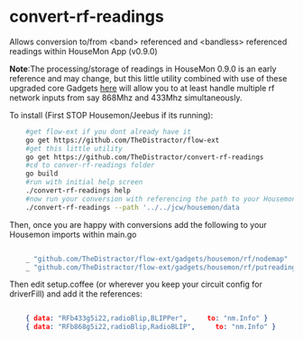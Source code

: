 convert-rf-readings
===================

Allows conversion to/from &lt;band> referenced and &lt;bandless> referenced readings within HouseMon App (v0.9.0)

**Note**:The processing/storage of readings in HouseMon 0.9.0 is an early reference and may change, but this little utility
combined with use of these upgraded core Gadgets [here](https://github.com/TheDistractor/flow-ext/tree/master/gadgets/housemon/rf)
will allow you to at least handle multiple rf network inputs from say 868Mhz and 433Mhz simultaneously.


To install (First STOP Housemon/Jeebus if its running):

```bash
    #get flow-ext if you dont already have it
    go get https://github.com/TheDistractor/flow-ext
    #get this little utility
    go get https://github.com/TheDistractor/convert-rf-readings
    #cd to conver-rf-readings folder
    go build
    #run with initial help screen
    ./convert-rf-readings help
    #now run your conversion with referencing the path to your Housemon data folder - something like:
    ./convert-rf-readings --path '../../jcw/housemon/data
```

Then, once you are happy with conversions add the following to your Housemon imports within main.go

```go

	_ "github.com/TheDistractor/flow-ext/gadgets/housemon/rf/nodemap"  //NodeMap
	_ "github.com/TheDistractor/flow-ext/gadgets/housemon/rf/putreadings"  //PutReadings


```

Then edit setup.coffee (or wherever you keep your circuit config for driverFill) and add it the <band> references:

```json

    { data: "RFb433g5i22,radioBlip,BLIPPer",     to: "nm.Info" }
    { data: "RFb868g5i22,radioBlip,RadioBLIP",     to: "nm.Info" }

```
